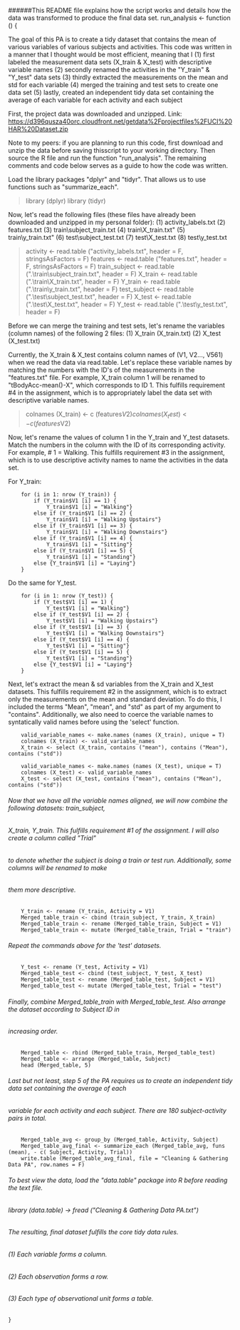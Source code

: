 ######This README file explains how the script works and details how the data was transformed to produce the final data set.
run_analysis <- function () {

The goal of this PA is to create a tidy dataset that contains the mean of various variables of various subjects and activities. This code was written in a manner that I thought would be most efficient, meaning that I
(1) first labeled the measurement data sets (X_train & X_test) with descriptive variable names
(2) secondly renamed the activities in the "Y_train" & "Y_test" data sets
(3) thirdly extracted the measurements on the mean and std for each variable
(4) merged the training and test sets to create one data set
(5) lastly, created an independent tidy data set containing the average of each variable for each activity and each subject
 
First, the project data was downloaded and unzipped. Link: https://d396qusza40orc.cloudfront.net/getdata%2Fprojectfiles%2FUCI%20HAR%20Dataset.zip 

Note to my peers: if you are planning to run this code, first download and unzip the data before saving thisscript to your working directory. Then source the R file and run the function "run_analysis". The remaining comments and code below serves as a guide to how the code was written.

Load the library packages "dplyr" and "tidyr". That allows us to use functions such as "summarize_each".
> library (dplyr)
> library (tidyr)

Now, let's read the following files (these files have already been downloaded and unzipped in my personal folder): 
(1) activity_labels.txt
(2) features.txt
(3) train\subject_train.txt
(4) train\X_train.txt"
(5) train\y_train.txt"
(6) test\subject_test.txt
(7) test\X_test.txt
(8) test\y_test.txt

> activity <- read.table ("activity_labels.txt", header = F, stringsAsFactors = F)
> features <- read.table ("features.txt", header = F, stringsAsFactors = F)
> train_subject <- read.table (".\\train\\subject_train.txt", header = F)
> X_train <- read.table (".\\train\\X_train.txt", header = F)
> Y_train <- read.table (".\\train\\y_train.txt", header = F)
> test_subject <- read.table (".\\test\\subject_test.txt", header = F)
> X_test <- read.table (".\\test\\X_test.txt", header = F)
> Y_test <- read.table (".\\test\\y_test.txt", header = F)

Before we can merge the training and test sets, let's rename the variables (column names) of the following 2 files:
(1) X_train (X_train.txt)
(2) X_test (X_test.txt)

Currently, the X_train & X_test contains column names of (V1, V2..., V561) when we read the data via read.table. Let's replace these variable names by matching the numbers with the ID's of the measurements in the "features.txt" file. For example, X_train column 1 will be renamed to "tBodyAcc-mean()-X", which corresponds to ID 1. This fulfills requirement #4 in the assignment, which is to appropriately label the data set with descriptive variable names.

> colnames (X_train) <- c (features$V2)
> colnames (X_test) <- c (features$V2)

Now, let's rename the values of column 1 in the Y_train and Y_test datasets. Match the numbers in the column with the ID of its corresponding activity. For example, # 1 = Walking. This fulfills requirement #3 in the assignment, which is to use descriptive activity names to name the activities in the data set.

For Y_train:

		for (i in 1: nrow (Y_train)) {
			if (Y_train$V1 [i] == 1) {
				Y_train$V1 [i] = "Walking"}
			else if (Y_train$V1 [i] == 2) {
				Y_train$V1 [i] = "Walking Upstairs"}
			else if (Y_train$V1 [i] == 3) {
				Y_train$V1 [i] = "Walking Downstairs"}
			else if (Y_train$V1 [i] == 4) {
				Y_train$V1 [i] = "Sitting"}
			else if (Y_train$V1 [i] == 5) {
				Y_train$V1 [i] = "Standing"}
			else {Y_train$V1 [i] = "Laying"}
		}

Do the same for Y_test.

		for (i in 1: nrow (Y_test)) {
			if (Y_test$V1 [i] == 1) {
				Y_test$V1 [i] = "Walking"}
			else if (Y_test$V1 [i] == 2) {
				Y_test$V1 [i] = "Walking Upstairs"}
			else if (Y_test$V1 [i] == 3) {
				Y_test$V1 [i] = "Walking Downstairs"}
			else if (Y_test$V1 [i] == 4) {
				Y_test$V1 [i] = "Sitting"}
			else if (Y_test$V1 [i] == 5) {
				Y_test$V1 [i] = "Standing"}
			else {Y_test$V1 [i] = "Laying"}
		}

Next, let's extract the mean & sd variables from the X_train and X_test datasets. This fulfills requirement #2 in the assignment, which is to extract only the measurements on the mean and standard deviation. To do this, I included the terms "Mean", "mean", and "std" as part of my argument to "contains". Additionally, we also need to coerce the variable names to syntatically valid names before using the 'select' function.

		valid_variable_names <- make.names (names (X_train), unique = T)
		colnames (X_train) <- valid_variable_names
		X_train <- select (X_train, contains ("mean"), contains ("Mean"), contains ("std"))

		valid_variable_names <- make.names (names (X_test), unique = T)
		colnames (X_test) <- valid_variable_names
		X_test <- select (X_test, contains ("mean"), contains ("Mean"), contains ("std"))

###### Now that we have all the variable names aligned, we will now combine the following datasets: train_subject, 
######	  X_train, Y_train. This fulfills requirement #1 of the assignment. I will also create a column called "Trial" 
######	  to denote whether the subject is doing a train or test run. Additionally, some columns will be renamed to make 
######    them more descriptive. 

		Y_train <- rename (Y_train, Activity = V1)
		Merged_table_train <- cbind (train_subject, Y_train, X_train)
		Merged_table_train <- rename (Merged_table_train, Subject = V1)
		Merged_table_train <- mutate (Merged_table_train, Trial = "train")

###### Repeat the commands above for the 'test' datasets.

		Y_test <- rename (Y_test, Activity = V1)
		Merged_table_test <- cbind (test_subject, Y_test, X_test)
		Merged_table_test <- rename (Merged_table_test, Subject = V1)
		Merged_table_test <- mutate (Merged_table_test, Trial = "test")

###### Finally, combine Merged_table_train with Merged_table_test. Also arrange the dataset according to Subject ID in
######	  increasing order.
			
		Merged_table <- rbind (Merged_table_train, Merged_table_test)
		Merged_table <- arrange (Merged_table, Subject)
		head (Merged_table, 5)

###### Last but not least, step 5 of the PA requires us to create an independent tidy data set containing the average of each
######	  variable for each activity and each subject. There are 180 subject-activity pairs in total.

		Merged_table_avg <- group_by (Merged_table, Activity, Subject)
		Merged_table_avg_final <- summarize_each (Merged_table_avg, funs (mean), - c( Subject, Activity, Trial))
		write.table (Merged_table_avg_final, file = "Cleaning & Gathering Data PA", row.names = F)
		
###### To best view the data, load the "data.table" package into R before reading the text file.
######	  library (data.table) -> fread ("Cleaning & Gathering Data PA.txt")

###### The resulting, final dataset fulfills the core tidy data rules.
######	  (1) Each variable forms a column.
######	  (2) Each observation forms a row.
######	  (3) Each type of observational unit forms a table.

	}

























